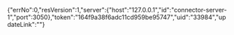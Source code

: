 {"errNo":0,"resVersion":1,"server":{"host":"127.0.0.1","id":"connector-server-1","port":3050},"token":"164f9a38f6adc11cd959be95747","uid":"33984","updateLink":""}

